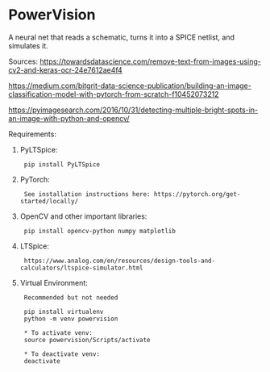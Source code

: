 # PowerVision

A neural net that reads a schematic, turns it into a SPICE netlist, and simulates it.

Sources:
https://towardsdatascience.com/remove-text-from-images-using-cv2-and-keras-ocr-24e7612ae4f4

https://medium.com/bitgrit-data-science-publication/building-an-image-classification-model-with-pytorch-from-scratch-f10452073212

https://pyimagesearch.com/2016/10/31/detecting-multiple-bright-spots-in-an-image-with-python-and-opencv/


Requirements:

1. PyLTSpice:

        pip install PyLTSpice

2. PyTorch: 

        See installation instructions here: https://pytorch.org/get-started/locally/        

3. OpenCV and other important libraries:

        pip install opencv-python numpy matplotlib

4. LTSpice:

        https://www.analog.com/en/resources/design-tools-and-calculators/ltspice-simulator.html

5. Virtual Environment:

        Recommended but not needed

        pip install virtualenv
        python -m venv powervision

        * To activate venv:
        source powervision/Scripts/activate

        * To deactivate venv:
        deactivate


